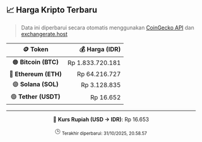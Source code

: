 

<!-- HARGA_KRIPTO -->
## 📈 Harga Kripto Terbaru

> Data ini diperbarui secara otomatis menggunakan [CoinGecko API](https://www.coingecko.com/) dan [exchangerate.host](https://exchangerate.host/)

<div align="center">

| 🪙 Token | 💰 Harga (IDR) |
|:------:|---------------:|
| 🟠 **Bitcoin (BTC)**   | Rp 1.833.720.181 |
| 🔵 **Ethereum (ETH)**  | Rp 64.216.727 |
| 🟣 **Solana (SOL)**    | Rp 3.128.835 |
| 🟢 **Tether (USDT)**   | Rp 16.652 |

---

💱 **Kurs Rupiah (USD → IDR)**: Rp 16.653

🕒 <sub>Terakhir diperbarui: 31/10/2025, 20.58.57</sub>

</div>
<!-- /HARGA_KRIPTO -->